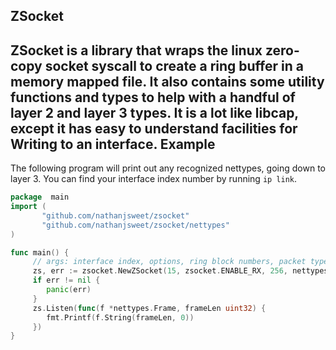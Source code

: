 ZSocket
-------
ZSocket is a library that wraps the linux zero-copy socket syscall to create a ring buffer in a memory mapped file.
It also contains some utility functions and types to help with a handful of layer 2 and layer 3 types.
It is a lot like libcap, except it has easy to understand facilities for Writing to an interface.
Example
-------
The following program will print out any recognized nettypes, going down to layer 3.
You can find your interface index number by running `ip link`.
```go
package  main
import (
       "github.com/nathanjsweet/zsocket"
       "github.com/nathanjsweet/zsocket/nettypes"
)

func main() {
     // args: interface index, options, ring block numbers, packet types
     zs, err := zsocket.NewZSocket(15, zsocket.ENABLE_RX, 256, nettypes.All)
     if err != nil {
        panic(err)
     }
     zs.Listen(func(f *nettypes.Frame, frameLen uint32) {
        fmt.Printf(f.String(frameLen, 0))
     })
}
``` 
